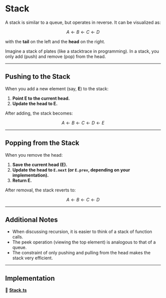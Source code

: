 # Stack

A stack is similar to a queue, but operates in reverse. It can be visualized as:

$$
A \leftarrow B \leftarrow C \leftarrow D
$$

with the **tail** on the left and the **head** on the right.

Imagine a stack of plates (like a stacktrace in programming). In a stack, you only add (push) and remove (pop) from the head.

---

## Pushing to the Stack

When you add a new element (say, **E**) to the stack:

1. **Point E to the current head.**
2. **Update the head to E.**

After adding, the stack becomes:

$$
A \leftarrow B \leftarrow C \leftarrow D \leftarrow E
$$

---

## Popping from the Stack

When you remove the head:

1. **Save the current head (E).**
2. **Update the head to `E.next` (or `E.prev`, depending on your implementation).**
3. **Return E.**

After removal, the stack reverts to:

$$
A \leftarrow B \leftarrow C \leftarrow D
$$

---

## Additional Notes

- When discussing recursion, it is easier to think of a stack of function calls.
- The peek operation (viewing the top element) is analogous to that of a queue.
- The constraint of only pushing and pulling from the head makes the stack very efficient.

---

## Implementation

📂 **[Stack.ts](../kata-machine/src/day1/Stack.ts)**
